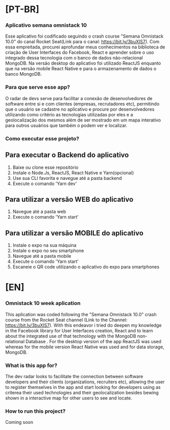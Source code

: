 # [PT-BR]
### Aplicativo semana omnistack 10
Esse aplicativo foi codificado seguindo o crash course "Semana Omnistack 10.0" do canal Rocket Seat(Link para o canal: https://bit.ly/3buXIS7). Com essa empreitada, procurei aprofundar meus conhecimentos na biblioteca de criação de User Interfaces do Facebook, React e aprender sobre o uso integrado dessa tecnologia com o banco de dados não-relacional MongoDB. Na versão desktop do aplicativo foi utilizado ReactJS enquanto que na versão mobile React Native e para o armazenamento de dados o banco MongoDB.

### Para que serve esse app?
O radar de devs serve para facilitar a conexão de desenvolvedores de software entre si e com clientes (empresas, recrutadores etc), permitindo que o usuário se cadastre no aplicativo e procure por desenvolvedores utilizando como critério as tecnologias utilizadas por eles e a geolocalização dos mesmos além de ser mostrado em um mapa interativo para outros usuários que também o podem ver e localizar.

### Como executar esse projeto?
## Para executar o **Backend** do aplicativo
1. Baixe ou clone esse repositório
2. Instale o Node.Js, ReactJS, React Native e Yarn(opcional)
3. Use sua CLI favorita e navegue até a pasta backend
4. Execute o comando 'Yarn dev'

## Para utilizar a versão **WEB** do aplicativo
1. Navegue até a pasta web
2. Execute o comando 'Yarn start'

## Para utilizar a versão **MOBILE** do aplicativo
1. Instale o expo na sua máquina
2. Instale o expo no seu smartphone
3. Navegue até a pasta mobile
4. Execute o comando 'Yarn start'
5. Escaneie o QR code utilizando o aplicativo do expo para smartphones

# [EN]
### Omnistack 10 week aplication
This aplication was coded following the "Semana Omnistack 10.0" crash course from the Rocket Seat channel (Link to the Channel: https://bit.ly/3buXIS7). With this endeavor i tried do deepen my knowledge in the Facebook library for User Interfaces creation, React and to learn about the integrated use of that technology with the MongoDB non-relational Database . For the desktop version of the app ReactJS was used whereas for the mobile version React Native was used and for data storage, MongoDB.

### What is this app for?
The dev radar looks to facilitate the connection between software developers and their clients (organizations, recruiters etc), allowing the user to register themselves in the app and start looking for developers using as criterea their used technologies and their geolocalization besides bewing shown in a interactive map for other users to see and locate.

### How to run this project?
Coming soon


